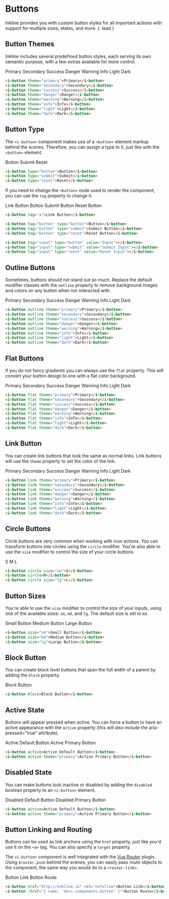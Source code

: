 # Buttons
Inkline provides you with custom button styles for all important actions with support for multiple sizes, states, and more. { .lead }

## Button Themes
Inkline includes several predefined button styles, each serving its own semantic purpose, with a few extras available for more control.

<i-button theme="primary">Primary</i-button>
<i-button theme="secondary">Secondary</i-button>
<i-button theme="success">Success</i-button>
<i-button theme="danger">Danger</i-button>
<i-button theme="warning">Warning</i-button>
<i-button theme="info">Info</i-button>
<i-button theme="light">Light</i-button>
<i-button theme="dark">Dark</i-button>

~~~html
<i-button theme="primary">Primary</i-button>
<i-button theme="secondary">Secondary</i-button>
<i-button theme="success">Success</i-button>
<i-button theme="danger">Danger</i-button>
<i-button theme="warning">Warning</i-button>
<i-button theme="info">Info</i-button>
<i-button theme="light">Light</i-button>
<i-button theme="dark">Dark</i-button>
~~~

## Button Type
The `<i-button>` component makes use of a `<button>` element markup behind the scenes. Therefore, you can assign a type to it,
just like with the `<button>` element.

<i-button type="button">Button</i-button>
<i-button type="submit">Submit</i-button>
<i-button type="reset">Reset</i-button>

~~~html
<i-button type="button">Button</i-button>
<i-button type="submit">Submit</i-button>
<i-button type="reset">Reset</i-button>
~~~

If you need to change the `<button>` node used to render the component, you can use the `tag` property to change it.

<i-button tag="a">Link Button</i-button>
<i-button tag="button" type="button">Button</i-button>
<i-button tag="button" type="submit">Submit Button</i-button>
<i-button tag="button" type="reset">Reset Button</i-button>
<i-button tag="input" type="button" value="Input"></i-button>
<i-button tag="input" type="submit" value="Submit Input"></i-button>
<i-button tag="input" type="reset" value="Reset Input"></i-button>

~~~html
<i-button tag="a">Link Button</i-button>

<i-button tag="button" type="button">Button</i-button>
<i-button tag="button" type="submit">Submit Button</i-button>
<i-button tag="button" type="reset">Reset Button</i-button>

<i-button tag="input" type="button" value="Input"></i-button>
<i-button tag="input" type="submit" value="Submit Input"></i-button>
<i-button tag="input" type="reset" value="Reset Input"></i-button>
~~~


## Outline Buttons
Sometimes, buttons should not stand out so much. Replace the default modifier classes with the `outline` property
to remove background images and colors on any button when not interacted with.

<i-button outline theme="primary">Primary</i-button>
<i-button outline theme="secondary">Secondary</i-button>
<i-button outline theme="success">Success</i-button>
<i-button outline theme="danger">Danger</i-button>
<i-button outline theme="warning">Warning</i-button>
<i-button outline theme="info">Info</i-button>
<i-button outline theme="light">Light</i-button>
<i-button outline theme="dark">Dark</i-button>

~~~html
<i-button outline theme="primary">Primary</i-button>
<i-button outline theme="secondary">Secondary</i-button>
<i-button outline theme="success">Success</i-button>
<i-button outline theme="danger">Danger</i-button>
<i-button outline theme="warning">Warning</i-button>
<i-button outline theme="info">Info</i-button>
<i-button outline theme="light">Light</i-button>
<i-button outline theme="dark">Dark</i-button>
~~~


## Flat Buttons
If you do not fancy gradients you can always use the `flat` property. This will convert your button design to one with 
a flat color background.

<i-button flat theme="primary">Primary</i-button>
<i-button flat theme="secondary">Secondary</i-button>
<i-button flat theme="success">Success</i-button>
<i-button flat theme="danger">Danger</i-button>
<i-button flat theme="warning">Warning</i-button>
<i-button flat theme="info">Info</i-button>
<i-button flat theme="light">Light</i-button>
<i-button flat theme="dark">Dark</i-button>

~~~html
<i-button flat theme="primary">Primary</i-button>
<i-button flat theme="secondary">Secondary</i-button>
<i-button flat theme="success">Success</i-button>
<i-button flat theme="danger">Danger</i-button>
<i-button flat theme="warning">Warning</i-button>
<i-button flat theme="info">Info</i-button>
<i-button flat theme="light">Light</i-button>
<i-button flat theme="dark">Dark</i-button>
~~~


## Link Button
You can create link buttons that look the same as normal links. Link buttons will use the `theme` property to set the color of the link.

<i-button link theme="primary">Primary</i-button>
<i-button link theme="secondary">Secondary</i-button>
<i-button link theme="success">Success</i-button>
<i-button link theme="danger">Danger</i-button>
<i-button link theme="warning">Warning</i-button>
<i-button link theme="info">Info</i-button>
<i-button link theme="light">Light</i-button>
<i-button link theme="dark">Dark</i-button>

~~~html
<i-button link theme="primary">Primary</i-button>
<i-button link theme="secondary">Secondary</i-button>
<i-button link theme="success">Success</i-button>
<i-button link theme="danger">Danger</i-button>
<i-button link theme="warning">Warning</i-button>
<i-button link theme="info">Info</i-button>
<i-button link theme="light">Light</i-button>
<i-button link theme="dark">Dark</i-button>
~~~

## Circle Buttons
Circle buttons are very common when working with icon actions. You can transform buttons into circles using the `circle`
modifier. You're also able to use the `size` modifier to control the size of your circle buttons. 

<i-button circle size="sm">S</i-button>
<i-button circle>M</i-button>
<i-button circle size="lg">L</i-button>

~~~html
<i-button circle size="sm">S</i-button>
<i-button circle>M</i-button>
<i-button circle size="lg">L</i-button>
~~~

## Button Sizes
You're able to use the `size` modifier to control the size of your inputs, using one of the available sizes: `sm`, `md`, and `lg`. 
The default size is set to `md`.

<i-button size="sm">Small Button</i-button>
<i-button size="md">Medium Button</i-button>
<i-button size="lg">Large Button</i-button>

~~~html
<i-button size="sm">Small Button</i-button>
<i-button size="md">Medium Button</i-button>
<i-button size="lg">Large Button</i-button>
~~~

## Block Button
You can create block level buttons that span the full width of a parent by adding the `block` property.

<i-button block>Block Button</i-button>

~~~html
<i-button block>Block Button</i-button>
~~~

## Active State
Buttons will appear pressed when active. You can force a button to have an active appearance with the `active` property (this will also include the aria-pressed="true" attribute).

<i-button active>Active Default Button</i-button>
<i-button active theme="primary">Active Primary Button</i-button>

~~~html
<i-button active>Active Default Button</i-button>
<i-button active theme="primary">Active Primary Button</i-button>
~~~

## Disabled State
You can make buttons look inactive or disabled by adding the `disabled` boolean property to an `<i-button>` element.

<i-button disabled>Disabled Default Button</i-button>
<i-button disabled theme="primary">Disabled Primary Button</i-button>

~~~html
<i-button active>Active Default Button</i-button>
<i-button active theme="primary">Active Primary Button</i-button>
~~~

## Button Linking and Routing
Buttons can be used as link anchors using the `href` property, just like you'd use it on the `<a>` tag. You can also
specify a `target` property.

The `<i-button>` component is well integrated with the [Vue Router](https://router.vuejs.org) plugin.
Using `$router.push` behind the scenes, you can easily pass route objects to the component, the same way you would do 
to a `<router-link>`.

<i-button href="http://inkline.io" rel="nofollow">Button Link</i-button>
<i-button :href="{ name: 'docs.components.button' }">Button Route</i-button>

~~~html
<i-button href="http://inkline.io" rel="nofollow">Button Link</i-button>
<i-button :href="{ name: 'docs.components.button' }">Button Route</i-button>
~~~
